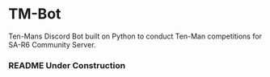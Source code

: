 # TM-Bot
Ten-Mans Discord Bot built on Python to conduct Ten-Man competitions for SA-R6 Community Server.

### README Under Construction
